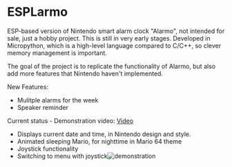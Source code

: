 # ESPLarmo

ESP-based version of Nintendo smart alarm clock "Alarmo", not intended for sale, just a hobby project. This is still in very early stages.
Developed in Micropython, which is a high-level language compared to C/C++, so clever memory management is important.

The goal of the project is to replicate the functionality of Alarmo, but also add more features that Nintendo haven't implemented.

New Features:
* Mulitple alarms for the week
* Speaker reminder


Current status - Demonstration video: [Video](https://www.youtube.com/shorts/_QtxY7juN5A)
* Displays current date and time, in Nintendo design and style.
* Animated sleeping Mario, for nighttime in Mario 64 theme
* Joystick functionality
* Switching to menu with joystick![demonstration](https://github.com/user-attachments/assets/82b58026-7a42-41c3-994c-316aacca402f)


